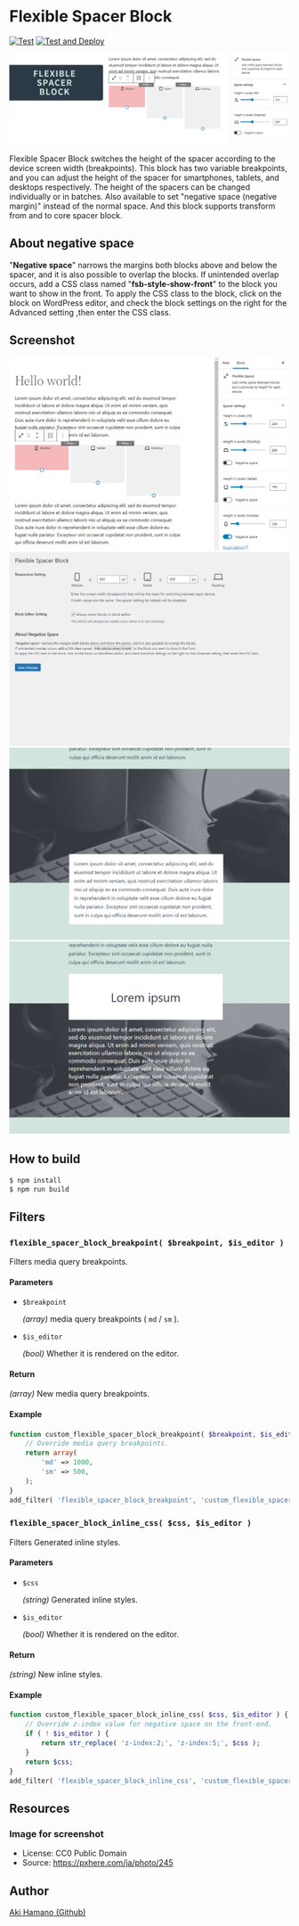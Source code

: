 # Flexible Spacer Block

[![Test](https://github.com/t-hamano/flexible-spacer-block/actions/workflows/run-test.yml/badge.svg)](https://github.com/t-hamano/flexible-spacer-block/actions/workflows/run-test.yml)
[![Test and Deploy](https://github.com/t-hamano/flexible-spacer-block/actions/workflows/run-test-and-deploy.yml/badge.svg)](https://github.com/t-hamano/flexible-spacer-block/actions/workflows/run-test-and-deploy.yml)

![Header](https://raw.githubusercontent.com/t-hamano/flexible-spacer-block/main/.wordpress-org/banner-1544x500.png)

Flexible Spacer Block switches the height of the spacer according to the device screen width (breakpoints).
This block has two variable breakpoints, and you can adjust the height of the spacer for smartphones, tablets, and desktops respectively.
The height of the spacers can be changed individually or in batches.
Also available to set "negative space (negative margin)" instead of the normal space.
And this block supports transform from and to core spacer block.

## About negative space
"**Negative space**" narrows the margins both blocks above and below the spacer, and it is also possible to overlap the blocks.
If unintended overlap occurs, add a CSS class named "**fsb-style-show-front**" to the block you want to show in the front.
To apply the CSS class to the block, click on the block on WordPress editor, and check the block settings on the right for the Advanced setting ,then enter the CSS class.

## Screenshot
![On Block Editor](https://raw.githubusercontent.com/t-hamano/flexible-spacer-block/main/.wordpress-org/screenshot-1.png "On Block Editor")
![Setting page](https://raw.githubusercontent.com/t-hamano/flexible-spacer-block/main/.wordpress-org/screenshot-2.png "Setting page")
![Negative space example](https://raw.githubusercontent.com/t-hamano/flexible-spacer-block/main/.wordpress-org/screenshot-3.png "Negative space example")
![Negative space example](https://raw.githubusercontent.com/t-hamano/flexible-spacer-block/main/.wordpress-org/screenshot-4.png "Negative space example")

## How to build

```
$ npm install
$ npm run build
```

## Filters

### `flexible_spacer_block_breakpoint( $breakpoint, $is_editor )`

Filters media query breakpoints.

#### Parameters

- `$breakpoint`

  *(array)* media query breakpoints ( `md` / `sm` ).

- `$is_editor`

  *(bool)* Whether it is rendered on the editor.

#### Return

*(array)* New media query breakpoints.

#### Example

```php
function custom_flexible_spacer_block_breakpoint( $breakpoint, $is_editor ) {
	// Override media query breakpoints.
	return array(
		'md' => 1000,
		'sm' => 500,
	);
}
add_filter( 'flexible_spacer_block_breakpoint', 'custom_flexible_spacer_block_breakpoint', 10, 2 );
```

### `flexible_spacer_block_inline_css( $css, $is_editor )`

Filters Generated inline styles.

#### Parameters

- `$css`

  *(string)* Generated inline styles.

- `$is_editor`

  *(bool)* Whether it is rendered on the editor.

#### Return

*(string)* New inline styles.

#### Example

```php
function custom_flexible_spacer_block_inline_css( $css, $is_editor ) {
	// Override z-index value for negative space on the front-end.
	if ( ! $is_editor ) {
		return str_replace( 'z-index:2;', 'z-index:5;', $css );
	}
	return $css;
}
add_filter( 'flexible_spacer_block_inline_css', 'custom_flexible_spacer_block_inline_css', 10, 2 );
```

## Resources

### Image for screenshot
* License: CC0 Public Domain
* Source: https://pxhere.com/ja/photo/245
## Author

[Aki Hamano (Github)](https://github.com/t-hamano)
